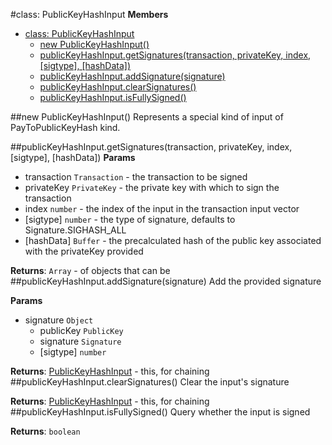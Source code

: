 <a name="PublicKeyHashInput"></a>
#class: PublicKeyHashInput
**Members**

* [class: PublicKeyHashInput](#PublicKeyHashInput)
  * [new PublicKeyHashInput()](#new_PublicKeyHashInput)
  * [publicKeyHashInput.getSignatures(transaction, privateKey, index, [sigtype], [hashData])](#PublicKeyHashInput#getSignatures)
  * [publicKeyHashInput.addSignature(signature)](#PublicKeyHashInput#addSignature)
  * [publicKeyHashInput.clearSignatures()](#PublicKeyHashInput#clearSignatures)
  * [publicKeyHashInput.isFullySigned()](#PublicKeyHashInput#isFullySigned)

<a name="new_PublicKeyHashInput"></a>
##new PublicKeyHashInput()
Represents a special kind of input of PayToPublicKeyHash kind.

<a name="PublicKeyHashInput#getSignatures"></a>
##publicKeyHashInput.getSignatures(transaction, privateKey, index, [sigtype], [hashData])
**Params**

- transaction `Transaction` - the transaction to be signed  
- privateKey `PrivateKey` - the private key with which to sign the transaction  
- index `number` - the index of the input in the transaction input vector  
- \[sigtype\] `number` - the type of signature, defaults to Signature.SIGHASH_ALL  
- \[hashData\] `Buffer` - the precalculated hash of the public key associated with the privateKey provided  

**Returns**: `Array` - of objects that can be  
<a name="PublicKeyHashInput#addSignature"></a>
##publicKeyHashInput.addSignature(signature)
Add the provided signature

**Params**

- signature `Object`  
  - publicKey `PublicKey`  
  - signature `Signature`  
  - \[sigtype\] `number`  

**Returns**: [PublicKeyHashInput](#PublicKeyHashInput) - this, for chaining  
<a name="PublicKeyHashInput#clearSignatures"></a>
##publicKeyHashInput.clearSignatures()
Clear the input's signature

**Returns**: [PublicKeyHashInput](#PublicKeyHashInput) - this, for chaining  
<a name="PublicKeyHashInput#isFullySigned"></a>
##publicKeyHashInput.isFullySigned()
Query whether the input is signed

**Returns**: `boolean`  
